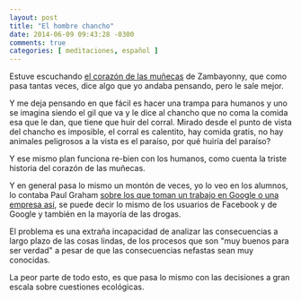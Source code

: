 ```yaml
---
layout: post
title: "El hombre chancho"
date: 2014-06-09 09:43:28 -0300
comments: true
categories: [ meditaciones, español ]
---
```


Estuve escuchando [el corazón de las muñecas][1] de Zambayonny, que como
pasa
tantas veces, dice algo que yo andaba pensando, pero le sale mejor.

Y me deja pensando en que fácil es hacer una trampa para humanos y uno se
imagina siendo el gil que va y le dice al chancho que no coma la comida esa que
le dan, que tiene que huir del corral. Mirado desde el punto de vista del
chancho es imposible, el corral es calentito, hay comida gratis, no hay
animales peligrosos a la vista es el paraíso, por qué huiría del paraíso?

Y ese mismo plan funciona re-bien con los humanos, como cuenta la triste
historia del corazón de las muñecas.

Y en general pasa lo mismo un montón de veces, yo lo veo en los alumnos,
lo contaba Paul Graham [sobre los que toman un trabajo en Google o una
empresa así][2], se puede decir lo mismo de los usuarios de Facebook y
de Google y también en la mayoría de las drogas.

El problema es una extraña incapacidad de analizar las consecuencias a largo
plazo de las cosas lindas, de los procesos que son "muy buenos para ser verdad"
a pesar de que las consecuencias nefastas sean muy conocidas.

La peor parte de todo esto, es que pasa lo mismo con las decisiones a
gran escala sobre cuestiones ecológicas.

 [1]: https://www.youtube.com/watch?v=C5YGEZJal6U 'Video'
 [2]: http://paulgraham.es/ensayos/no-estabas-destinado-a-tener-un-jefe.html
